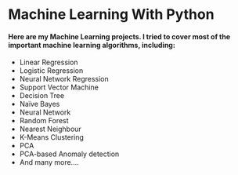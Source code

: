 
# Machine Learning With Python

<h4>Here are my Machine Learning projects. I tried to cover most of the important machine learning algorithms, including: </h4>

<ul>
<li>Linear Regression</li>
<li>Logistic Regression</li>
<li>Neural Network Regression</li> 
<li>Support Vector Machine</li>
 <li>Decision Tree</li>
<li>Naïve Bayes</li>
<li>Neural Network</li>  
<li>Random Forest</li>
<li>Nearest Neighbour</li>
<li>K-Means Clustering</li>  
<li>PCA</li>   
<li>PCA-based Anomaly detection</li>
<li>And many more....</li>
</ul>
